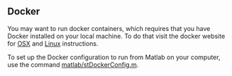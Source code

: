 ## Docker

You may want to run docker containers, which requires that you have Docker installed on your local machine. To do that visit the docker website for [OSX](https://docs.docker.com/engine/installation/mac/) and [Linux](https://docs.docker.com/linux/step_one/) instructions.

To set up the Docker configuration to run from Matlab on your computer, use the command [matlab/stDockerConfig.m](https://github.com/scitran/client/blob/master/utility/stDockerConfig.m).